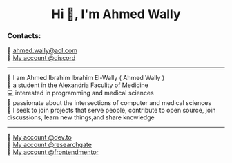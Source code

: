 <h1 align="center">Hi 👋, I'm Ahmed Wally</h1>

<h3 align="left">Contacts:</h3>

📧 ahmed.wally@aol.com  
💬 [My account @discord](https://discord.gg/CynwgD4M)

---

🪪 I am Ahmed Ibrahim Ibrahim El-Wally ( Ahmed Wally )  
🏫 a student in the Alexandria Faculity of Medicine  
💻 interested in programming and medical sciences  
📒 passionate about the intersections of computer and medical sciences  
🏹 I seek to join projects that serve people, contribute to open source, join discussions, learn new things,and share knowledge  

---

🚀 [My account @dev.to](https://dev.to/ahmed-wally)  
🚀 [My account @researchgate](https://www.researchgate.net/profile/Ahmed-Wally-2)  
🚀 [My account @frontendmentor](https://www.frontendmentor.io/profile/ahmed-wally)

